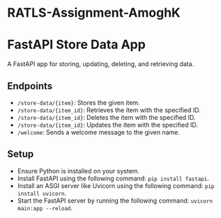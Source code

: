 # RATLS-Assignment-AmoghK

# FastAPI Store Data App
A FastAPI app for storing, updating, deleting, and retrieving data.

## Endpoints

- `/store-data/{item}`: Stores the given item.
- `/store-data/{item_id}`: Retrieves the item with the specified ID.
- `/store-data/{item_id}`: Deletes the item with the specified ID.
- `/store-data/{item_id}`: Updates the item with the specified ID.
- `/welcome`: Sends a welcome message to the given name.

## Setup

- Ensure Python is installed on your system.
- Install FastAPI using the following command: `pip install fastapi`.
- Install an ASGI server like Uvicorn using the following command: `pip install uvicorn`.
- Start the FastAPI server by running the following command: `uvicorn main:app --reload`.
